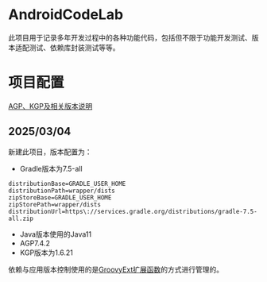 # AndroidCodeLab
此项目用于记录多年开发过程中的各种功能代码，包括但不限于功能开发测试、版本适配测试、依赖库封装测试等等。



# 项目配置

[AGP、KGP及相关版本说明](./doc/gradle/agp/AGP-KGP及相关版本说明)

## 2025/03/04
新建此项目，版本配置为：

- Gradle版本为7.5-all

```
distributionBase=GRADLE_USER_HOME
distributionPath=wrapper/dists
zipStoreBase=GRADLE_USER_HOME
zipStorePath=wrapper/dists
distributionUrl=https\://services.gradle.org/distributions/gradle-7.5-all.zip
```

- Java版本使用的Java11
- AGP7.4.2
- KGP版本为1.6.21



依赖与应用版本控制使用的是[GroovyExt扩展函数](./doc/gradle/agp/GroovyExt扩展函数实现版本控制)的方式进行管理的。

